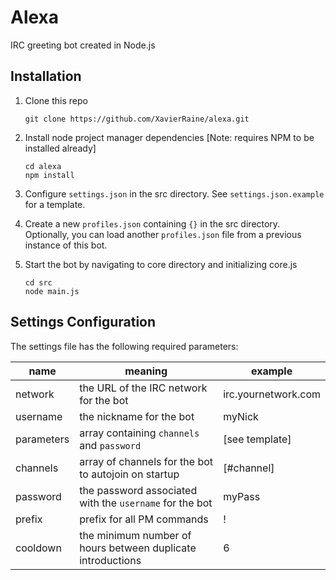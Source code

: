 # Alexa
IRC greeting bot created in Node.js

## Installation
1. Clone this repo
    ```
    git clone https://github.com/XavierRaine/alexa.git
    ```

1. Install node project manager dependencies [Note: requires NPM to be installed already]
    ```
    cd alexa
    npm install
    ```

1. Configure `settings.json` in the src directory. See `settings.json.example` for a template.

1. Create a new `profiles.json` containing `{}` in the src directory. Optionally, you can load another `profiles.json` file from a previous instance of this bot.

1. Start the bot by navigating to core directory and initializing core.js
    ```
    cd src
    node main.js
    ```

## Settings Configuration
The settings file has the following required parameters:

| name       | meaning                                                     | example             |
| ---------- | ----------------------------------------------------------- | ------------------- |
| network    | the URL of the IRC network for the bot                      | irc.yournetwork.com |
| username   | the nickname for the bot                                    | myNick              |
| parameters | array containing `channels` and `password`                  | [see template]      |
| channels   | array of channels for the bot to autojoin on startup        | [#channel]          |
| password   | the password associated with the `username` for the bot     | myPass              |
| prefix     | prefix for all PM commands                                  | !                   |
| cooldown   | the minimum number of hours between duplicate introductions | 6                   |

